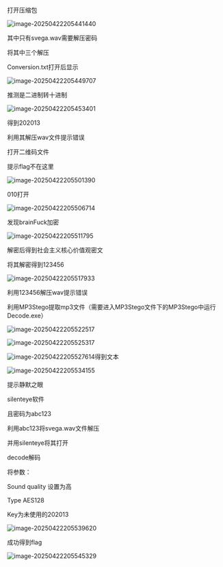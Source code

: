 打开压缩包

![image-20250422205441440](./assets/image-20250422205441440.png)

其中只有svega.wav需要解压密码

将其中三个解压

 

Conversion.txt打开后显示

![image-20250422205449707](./assets/image-20250422205449707.png)

推测是二进制转十进制

![image-20250422205453401](./assets/image-20250422205453401.png)

得到202013

利用其解压wav文件提示错误

 

打开二维码文件

提示flag不在这里

![image-20250422205501390](./assets/image-20250422205501390.png)

010打开

![image-20250422205506714](./assets/image-20250422205506714.png)

发现brainFuck加密



![image-20250422205511795](./assets/image-20250422205511795.png)

解密后得到社会主义核心价值观密文

将其解密得到123456

![image-20250422205517933](./assets/image-20250422205517933.png)



利用123456解压wav提示错误

 

利用MP3Stego提取mp3文件（需要进入MP3Stego文件下的MP3Stego中运行Decode.exe）

![image-20250422205522517](./assets/image-20250422205522517.png)



![image-20250422205525317](./assets/image-20250422205525317.png)



![image-20250422205527614](./assets/image-20250422205527614.png)得到文本

![image-20250422205534155](./assets/image-20250422205534155.png)



提示静默之眼

silenteye软件

且密码为abc123

利用abc123将svega.wav文件解压

并用silenteye将其打开

decode解码

将参数：

Sound quality 设置为高

Type AES128

Key为未使用的202013

![image-20250422205539620](./assets/image-20250422205539620.png)



成功得到flag

![image-20250422205545329](./assets/image-20250422205545329.png)



